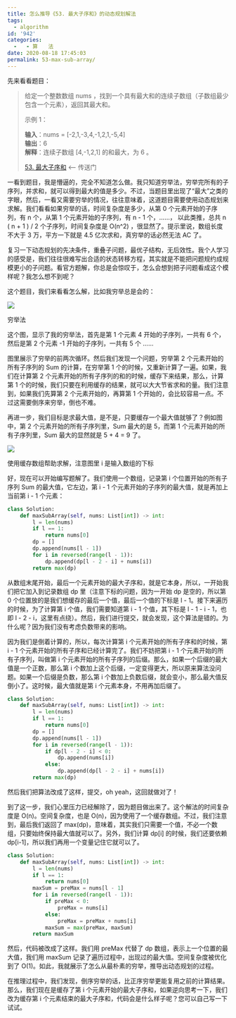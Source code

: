 ```yaml
---
title: 怎么推导《53. 最大子序和》的动态规划解法
tags:
  - algorithm
id: '942'
categories:
  -   - 算　　法
date: 2020-08-18 17:45:03
permalink: 53-max-sub-array/
---
```


先来看看题目：

> 给定一个整数数组 nums ，找到一个具有最大和的连续子数组（子数组最少包含一个元素），返回其最大和。
> 
> 示例 1：
> 
> **输入**：nums = [-2,1,-3,4,-1,2,1,-5,4]  
> **输出**：6  
> **解释**：连续子数组 [4,-1,2,1] 的和最大，为 6 。
> 
> [53. 最大子序和](https://leetcode-cn.com/problems/maximum-subarray/) <-- 传送门

一看到题目，我是懵逼的，完全不知道怎么做。我只知道穷举法，穷举完所有的子序列，并求和，就可以得到最大的值是多少。不过，当题目里出现了“最大”之类的字眼，然后，一看又需要穷举的情况，往往意味着，这道题目需要使用动态规划来求解。我们看看如果穷举的话，时间复杂度是多少，从第 0 个元素开始的子序列，有 n 个，从第 1 个元素开始的子序列，有 n - 1 个，……， 以此类推，总共 n ( n + 1 ) / 2 个子序列，时间复杂度是 O(n^2) ，很显然了。提示里说，数组长度不大于 3 万，平方一下就是 4.5 亿次求和，真穷举的话必然无法 AC 了。

复习一下动态规划的先决条件，重叠子问题，最优子结构，无后效性。我个人学习的感受是，我们往往很难写出合适的状态转移方程，其实就是不能把问题规约成规模更小的子问题。看官方题解，你总是会惊叹于，怎么会想到把子问题看成这个模样呢？我怎么想不到呢？

这个题目，我们来看看怎么解，比如我穷举总是会的：

![](../images/2021/03/最大子序和的动态规划解法.png)

穷举法

这个图，显示了我的穷举法，首先是第 1 个元素 4 开始的子序列，一共有 6 个，然后是第 2 个元素 -1 开始的子序列，一共有 5 个 ……

图里展示了穷举的前两次循环。然后我们发现一个问题，穷举第 2 个元素开始的所有子序列的 Sum 的计算，在穷举第 1 个的时候，又重新计算了一遍。如果，我们在计算第 2 个元素开始的所有子序列的和的时候，缓存下来结果，那么，计算第 1 个的时候，我们只要在利用缓存的结果，就可以大大节省求和的量。我们注意到，如果我们先算第 2 个元素开始的，再算第 1 个开始的，会比较容易一点。不过这需要倒序来穷举，倒也不难。

再进一步，我们目标是求最大值，是不是，只要缓存一个最大值就够了？例如图中，第 2 个元素开始的所有子序列里，Sum 最大的是 5，而第 1 个元素开始的所有子序列里，Sum 最大的显然就是 5 + 4 = 9 了。

![](../images/2021/03/最大子序和的动态规划解法dp数组.png)

使用缓存数组帮助求解，注意图里 i 是输入数组的下标

好，现在可以开始编写题解了。我们使用一个数组，记录第 i 个位置开始的所有子序列 Sum 的最大值，它左边，第 i - 1 个元素开始的子序列的最大值，就是再加上当前第 i - 1 个元素：

```python
class Solution:
    def maxSubArray(self, nums: List[int]) -> int:
        l = len(nums)
        if l == 1:
            return nums[0]
        dp = []
        dp.append(nums[l - 1])
        for i in reversed(range(l - 1)):
            dp.append(dp[l - 2 - i] + nums[i])
        return max(dp)
```

从数组末尾开始，最后一个元素开始的最大子序和，就是它本身，所以，一开始我们把它加入到记录数组 dp 里（注意下标的问题，因为一开始 dp 是空的，所以第 0 个位置放的是我们想缓存的最后一个值，最后一个值的下标是 l - 1。接下来遍历的时候，为了计算第 i 个值，我们需要知道第 i - 1 个值，其下标是 l - 1 - i - 1，也即 l - 2 - i，这里有点绕）。然后，我们进行提交，就会发现，这个算法是错的。为什么呢？因为我们没有考虑负数带来的影响。

因为我们是倒着计算的，所以，每次计算第 i 个元素开始的所有子序和的时候，第 i - 1 个元素开始的所有子序和已经计算完了。我们不妨把第 i - 1 个元素开始的所有子序列，叫做第 i 个元素开始的所有子序列的后缀。那么，如果一个后缀的最大值是一个正数，那么第 i 个数加上这个后缀，一定变得更大，所以原来算法没问题。如果一个后缀是负数，那么第 i 个数加上负数后缀，就会变小，那么最大值反倒小了。这时候，最大值就是第 i 个元素本身，不用再加后缀了。

```python
class Solution:
    def maxSubArray(self, nums: List[int]) -> int:
        l = len(nums)
        if l == 1:
            return nums[0]
        dp = []
        dp.append(nums[l - 1])
        for i in reversed(range(l - 1)):
            if dp[l - 2 - i] < 0:
                dp.append(nums[i])
            else:
                dp.append(dp[l - 2 - i] + nums[i])
        return max(dp)
```

然后我们把算法改成了这样，提交，oh yeah，这回就做对了！

到了这一步，我们心里压力已经解除了，因为题目做出来了。这个解法的时间复杂度是 O(n)。空间复杂度，也是 O(n)，因为使用了一个缓存数组。不过，我们注意到，最后我们返回了 max(dp)，意味着，其实我们只需要一个值，不必一个数组，只要始终保持最大值就可以了。另外，我们计算 dp[i] 的时候，我们还要依赖 dp[i-1]，所以我们再用一个变量记住它就可以了。

```python
class Solution:
    def maxSubArray(self, nums: List[int]) -> int:
        l = len(nums)
        if l == 1:
            return nums[0]
        maxSum = preMax = nums[l - 1]
        for i in reversed(range(l - 1)):
            if preMax < 0:
                preMax = nums[i]
            else:
                preMax = preMax + nums[i]
            maxSum = max(preMax, maxSum)
        return maxSum
```

然后，代码被改成了这样。我们用 preMax 代替了 dp 数组，表示上一个位置的最大值，我们用 maxSum 记录了遍历过程中，出现过的最大值。空间复杂度被优化到了 O(1)。如此，我就展示了怎么从最朴素的穷举，推导出动态规划的过程。

在推理过程中，我们发现，倒序穷举的话，比正序穷举更能复用之前的计算结果。那么，我们现在是缓存了第 i 个元素开始的最大子序和，如果逆向思考一下，我们改为缓存第 i 个元素结束的最大子序和，代码会是什么样子呢？您可以自己写一下试试。